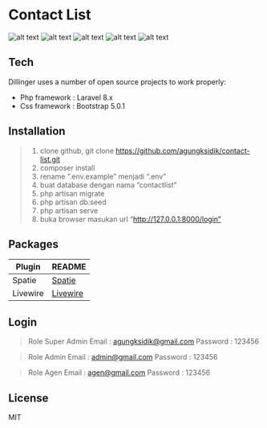 # Contact List

![alt text](https://drive.google.com/uc?export=view&id=130p6iODagIanJdGh8FFBywLYp2ES0iB3)
![alt text](https://drive.google.com/uc?export=view&id=1TgAOx67XQ__tJ0haHgpGIGkUYGzrnypB)
![alt text](https://drive.google.com/uc?export=view&id=1heHFgr1uES2c0jlcvWH6ZZ8CIvJXrm2-)
![alt text](https://drive.google.com/uc?export=view&id=1r67S0LzDHz2WbPcC73UpM82K2byIUg0k)
![alt text](https://drive.google.com/uc?export=view&id=16GrJlNM35-bqYH5jZf33I9zRVbTiyLuL)

## Tech

Dillinger uses a number of open source projects to work properly:
	

- Php framework : Laravel 8.x
- Css framework : Bootstrap 5.0.1


## Installation

> 1.	clone github,
 	git clone https://github.com/agungksidik/contact-list.git
> 2. 	composer install
> 3. 	rename “.env.example” menjadi “.env”
> 4. 	buat database dengan nama “contactlist”
> 5. 	php artisan migrate
> 6. 	php artisan db:seed
> 7. 	php artisan serve
> 8. 	buka browser masukan url “http://127.0.0.1:8000/login”


## Packages


| Plugin | README |
| ------ | ------ |
| Spatie | [Spatie](https://spatie.be/docs/laravel-permission/v3/installation-laravel) |
| Livewire | [Livewire](https://spatie.be/docs/laravel-permission/v3/installation-laravel) |

## Login

> Role Super Admin
Email : agungksidik@gmail.com
Password : 123456

> Role Admin
Email : admin@gmail.com
Password : 123456

> Role Agen
Email : agen@gmail.com
Password : 123456


## License

MIT


